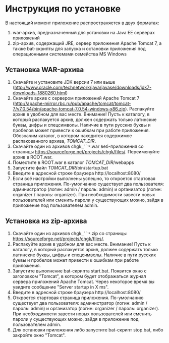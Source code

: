 # Инструкция по установке #

В настоящий момент приложение распространяется в двух форматах:
  1. war-архив, предназначенный для установки на Java EE серверах приложений
  1. zip-архив, содержащий JRE, сервер приложения Apache Tomcat 7, а также bat-скрипты для запуска и остановки приложения под операционными системами семейства MS Windows

## Установка WAR-архива ##

  1. Скачайте и установите JDK версии 7 или выше (http://www.oracle.com/technetwork/java/javase/downloads/jdk7-downloads-1880260.html)
  1. Скачайте архив с сервером приложений Apache Tomcat 7 (http://apache-mirror.rbc.ru/pub/apache/tomcat/tomcat-7/v7.0.54/bin/apache-tomcat-7.0.54-windows-x86.zip). Распакуйте архив в удобном для вас месте. Внимание! Пусть к каталогу, в который распакуется архив, должен содержать только латинские буквы, цифры и спецсимволы. Наличие в пути русских буквы и пробелов может привести к ошибкам при работе приложения. Обозначим каталог, в котором находится содержимое распакованного архива, _TOMCAT\_DIR_.
  1. Скачайте один из архивов chgk`_``*`.war веб-приложения со страницы https://sourceforge.net/projects/chgk/files/. Переименуйте архив в ROOT.war.
  1. Поместите в ROOT.war в каталог _TOMCAT\_DIR_/webapps
  1. Запустите файл _TOMCAT\_DIR_/bin/startup.bat
  1. Введите в адресной строке браузера http://localhost:8080/
  1. Если всё настройки выполнены успешно, то откроется стартовая страница приложения. По-умолчанию существует два пользователя: администратор (логин: admin / пароль: admin) и организатор (логин: organizer / пароль: organizer). При необходимости завести новых пользователей или сменить пароли у существующих можно, зайдя в приложение под пользователем admin.

## Установка из zip-архива ##
  1. Скачайте один из архивов chgk`_``*`.zip со страницы https://sourceforge.net/projects/chgk/files/.
  1. Распакуйте архив в удобном для вас месте. Внимание! Пусть к каталогу, в который распакуется архив, должен содержать только латинские буквы, цифры и спецсимволы. Наличие в пути русских буквы и пробелов может привести к ошибкам при работе приложения.
  1. Запустите выполнение bat-скрипта start.bat. Появится окно с заголовком "Tomcat", в котором будет отображаться журнал сервера приложений Apache Tomcat. Через некоторое время вы увидите сообщение "Server startup in X ms".
  1. Введите в адресной строке браузера http://localhost:8080/
  1. Откроется стартовая страница приложения. По-умолчанию существует два пользователя: администратор (логин: admin / пароль: admin) и организатор (логин: organizer / пароль: organizer). При необходимости завести новых пользователей или сменить пароли у существующих можно, зайдя в приложение под пользователем admin.
  1. Для остановки приложения либо запустите bat-скрипт stop.bat, либо закройте окно "Tomcat".